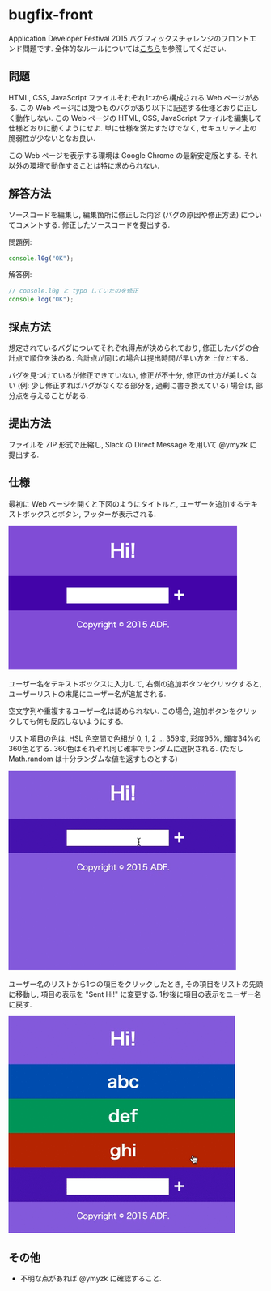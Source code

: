 # bugfix-front
Application Developer Festival 2015 バグフィックスチャレンジのフロントエンド問題です.
全体的なルールについては[こちら](https://github.com/ADF2015/bugfix_rule)を参照してください.

## 問題
HTML, CSS, JavaScript ファイルそれぞれ1つから構成される Web ページがある.
この Web ページには幾つものバグがあり以下に記述する仕様どおりに正しく動作しない.
この Web ページの HTML, CSS, JavaScript ファイルを編集して仕様どおりに動くようにせよ.
単に仕様を満たすだけでなく, セキュリティ上の脆弱性が少ないとなお良い.

この Web ページを表示する環境は Google Chrome の最新安定版とする.
それ以外の環境で動作することは特に求められない.

## 解答方法
ソースコードを編集し, 編集箇所に修正した内容 (バグの原因や修正方法)
についてコメントする. 修正したソースコードを提出する.

問題例:
```js
console.l0g("OK");
```

解答例:
```js
// console.l0g と typo していたのを修正
console.log("OK");
```

## 採点方法
想定されているバグについてそれぞれ得点が決められており, 修正したバグの合計点で順位を決める.
合計点が同じの場合は提出時間が早い方を上位とする.

バグを見つけているが修正できていない, 修正が不十分, 修正の仕方が美しくない
(例: 少し修正すればバグがなくなる部分を, 過剰に書き換えている) 場合は,
部分点を与えることがある.

## 提出方法
ファイルを ZIP 形式で圧縮し, Slack の Direct Message を用いて @ymyzk に提出する.

## 仕様
最初に Web ページを開くと下図のようにタイトルと,
ユーザーを追加するテキストボックスとボタン,
フッターが表示される.

![init](images/init.png)

ユーザー名をテキストボックスに入力して, 右側の追加ボタンをクリックすると,
ユーザーリストの末尾にユーザー名が追加される.

空文字列や重複するユーザー名は認められない.
この場合, 追加ボタンをクリックしても何も反応しないようにする.

リスト項目の色は, HSL 色空間で色相が 0, 1, 2 ... 359度, 彩度95%, 輝度34%の360色とする.
360色はそれぞれ同じ確率でランダムに選択される.
(ただし Math.random は十分ランダムな値を返すものとする)

![add](images/add.gif)

ユーザー名のリストから1つの項目をクリックしたとき,
その項目をリストの先頭に移動し, 項目の表示を "Sent Hi!" に変更する.
1秒後に項目の表示をユーザー名に戻す.

![send](images/send.gif)

## その他
* 不明な点があれば @ymyzk に確認すること.

